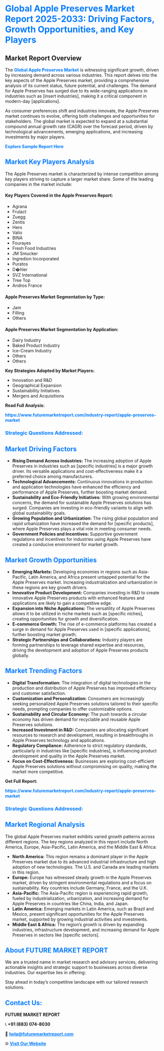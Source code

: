 <h1 style="color: #007BFF;">Global Apple Preserves Market Report 2025-2033: Driving Factors, Growth Opportunities, and Key Players</h1>

<section id="overview">
<h2>Market Report Overview</h2>
<p>The <a href="https://www.futuremarketreport.com/industry-report/apple-preserves-market" style="color: #007BFF; text-decoration: none;"><strong>Global Apple Preserves Market</strong></a> is witnessing significant growth, driven by increasing demand across various industries. This report delves into the key aspects of the Apple Preserves market, providing a comprehensive analysis of its current status, future potential, and challenges. The demand for Apple Preserves has surged due to its wide-ranging applications in industries such as [insert industries], making it a critical component in modern-day [applications].</p>
<p>As consumer preferences shift and industries innovate, the Apple Preserves market continues to evolve, offering both challenges and opportunities for stakeholders. The global market is expected to expand at a substantial compound annual growth rate (CAGR) over the forecast period, driven by technological advancements, emerging applications, and increasing investments by major players.</p>
</section>

<section id="overview">
<p><a href="https://www.futuremarketreport.com/request-sample/reportId=37027" style="color: #007BFF; text-decoration: none;"><strong>Explore Sample Report Here</strong></a></p>
</section>

<section id="key-players">
<h2 style="color: #007BFF;">Market Key Players Analysis</h2>
<p>The Apple Preserves market is characterized by intense competition among key players striving to capture a larger market share. Some of the leading companies in the market include:</p>
<h4>Key Players Covered in the Apple Preserves Report:</h4>
<ul><li>Agrana</li><li>Frulact</li><li>Zuegg</li><li>Zentis</li><li>Hero</li><li>Valio</li><li>BINA</li><li>Fourayes</li><li>Fresh Food Industries</li><li>JM Smucker</li><li>Ingredion Incorporated</li><li>Puratos</li><li>D�hler</li><li>SVZ International</li><li>Tree Top</li><li>Andros France</li></ul>
<h4>Apple Preserves Market Segmentation by Type:</h4>
<ul><li>Jam</li><li>Filling</li><li>Others</li></ul>

<h4>Apple Preserves Market Segmentation by Application:</h4>
<ul><li>Dairy Industry</li><li>Baked Product Industry</li><li>Ice-Cream Industry</li><li>Others</li><li>Others</li></ul>
<p><strong>Key Strategies Adopted by Market Players:</strong></p>
<ul>
<li>Innovation and R&D</li>
<li>Geographical Expansion</li>
<li>Sustainability Initiatives</li>
<li>Mergers and Acquisitions</li>
</ul>
</section>

<section>
<p><strong>Read Full Analysis: </strong></p><a href="https://www.futuremarketreport.com/industry-report/apple-preserves-market" style="color: #007BFF; text-decoration: none;"><strong>https://www.futuremarketreport.com/industry-report/apple-preserves-market</strong></a>
<h3 style="color: #007BFF;">Strategic Questions Addressed:</h3>
</section>

<section id="driving-factors">
<h2 style="color: #007BFF;">Market Driving Factors</h2>
<ul>
<li><strong>Rising Demand Across Industries:</strong> The increasing adoption of Apple Preserves in industries such as [specific industries] is a major growth driver. Its versatile applications and cost-effectiveness make it a preferred choice among manufacturers.</li>
<li><strong>Technological Advancements:</strong> Continuous innovations in production and application technologies have enhanced the efficiency and performance of Apple Preserves, further boosting market demand.</li>
<li><strong>Sustainability and Eco-Friendly Initiatives:</strong> With growing environmental concerns, the demand for sustainable Apple Preserves solutions has surged. Companies are investing in eco-friendly variants to align with global sustainability goals.</li>
<li><strong>Growing Population and Urbanization:</strong> The rising global population and rapid urbanization have increased the demand for [specific products], where Apple Preserves plays a vital role in meeting consumer needs.</li>
<li><strong>Government Policies and Incentives:</strong> Supportive government regulations and incentives for industries using Apple Preserves have created a conducive environment for market growth.</li>
</ul>
</section>

<section id="growth-opportunities">
<h2 style="color: #007BFF;">Market Growth Opportunities</h2>
<ul>
<li><strong>Emerging Markets:</strong> Developing economies in regions such as Asia-Pacific, Latin America, and Africa present untapped potential for the Apple Preserves market. Increasing industrialization and urbanization in these regions are key growth drivers.</li>
<li><strong>Innovative Product Development:</strong> Companies investing in R&D to create innovative Apple Preserves products with enhanced features and applications are likely to gain a competitive edge.</li>
<li><strong>Expansion into Niche Applications:</strong> The versatility of Apple Preserves allows it to be utilized in niche markets such as [specific niches], creating opportunities for growth and diversification.</li>
<li><strong>E-commerce Growth:</strong> The rise of e-commerce platforms has created a surge in demand for Apple Preserves used in [specific applications], further boosting market growth.</li>
<li><strong>Strategic Partnerships and Collaborations:</strong> Industry players are forming partnerships to leverage shared expertise and resources, driving the development and adoption of Apple Preserves products globally.</li>
</ul>
</section>

<section id="trending-factors">
<h2 style="color: #007BFF;">Market Trending Factors</h2>
<ul>
<li><strong>Digital Transformation:</strong> The integration of digital technologies in the production and distribution of Apple Preserves has improved efficiency and customer satisfaction.</li>
<li><strong>Customization and Personalization:</strong> Consumers are increasingly seeking personalized Apple Preserves solutions tailored to their specific needs, prompting companies to offer customizable options.</li>
<li><strong>Sustainability and Circular Economy:</strong> The push towards a circular economy has driven demand for recyclable and reusable Apple Preserves solutions.</li>
<li><strong>Increased Investment in R&D:</strong> Companies are allocating significant resources to research and development, resulting in breakthroughs in Apple Preserves technology and applications.</li>
<li><strong>Regulatory Compliance:</strong> Adherence to strict regulatory standards, particularly in industries like [specific industries], is influencing product development and quality in the Apple Preserves market.</li>
<li><strong>Focus on Cost-Effectiveness:</strong> Businesses are exploring cost-efficient Apple Preserves solutions without compromising on quality, making the market more competitive.</li>
</ul>
</section>

<section>
<p><strong>Get Full Report: </strong></p><a href="https://www.futuremarketreport.com/industry-report/apple-preserves-market" style="color: #007BFF; text-decoration: none;"><strong>https://www.futuremarketreport.com/industry-report/apple-preserves-market</strong></a>
<h3 style="color: #007BFF;">Strategic Questions Addressed:</h3>
</section>


<section id="regional-analysis">
<h2 style="color: #007BFF;">Market Regional Analysis</h2>
<p>The global Apple Preserves market exhibits varied growth patterns across different regions. The key regions analyzed in this report include North America, Europe, Asia-Pacific, Latin America, and the Middle East & Africa:</p>
<ul>
<li><strong>North America:</strong> This region remains a dominant player in the Apple Preserves market due to its advanced industrial infrastructure and high adoption of new technologies. The U.S. and Canada are leading markets in this region.</li>
<li><strong>Europe:</strong> Europe has witnessed steady growth in the Apple Preserves market, driven by stringent environmental regulations and a focus on sustainability. Key countries include Germany, France, and the U.K.</li>
<li><strong>Asia-Pacific:</strong> The Asia-Pacific region is experiencing rapid growth, fueled by industrialization, urbanization, and increasing demand for Apple Preserves in countries like China, India, and Japan.</li>
<li><strong>Latin America:</strong> Emerging markets in Latin America, such as Brazil and Mexico, present significant opportunities for the Apple Preserves market, supported by growing industrial activities and investments.</li>
<li><strong>Middle East & Africa:</strong> The region’s growth is driven by expanding industries, infrastructure development, and increasing demand for Apple Preserves in sectors like [specific sectors].</li>
</ul>
</section>

<footer>
<h2 style="color: #007BFF;">About FUTURE MARKET REPORT</h2>
<p>We are a trusted name in market research and advisory services, delivering actionable insights and strategic support to businesses across diverse industries. Our expertise lies in offering:</p>

<p>Stay ahead in today’s competitive landscape with our tailored research solutions.</p>

<h2 style="color: #007BFF;">Contact Us:</h2>
<p><strong>FUTURE MARKET REPORT</strong></p>
<p>📞 <strong>+91 (883) 074-8030</strong></p>
<p>📧 <strong><a href="mailto:help@futuremarketreport.com" style="color: #007BFF;">help@futuremarketreport.com</a></strong></p>
<p>🌐 <strong><a href="https://www.futuremarketreport.com/" style="color: #007BFF;">Visit Our Website</a></strong></p>
</footer>